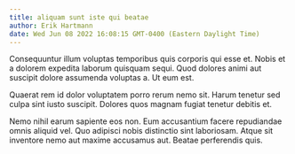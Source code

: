 ```yaml
---
title: aliquam sunt iste qui beatae
author: Erik Hartmann
date: Wed Jun 08 2022 16:08:15 GMT-0400 (Eastern Daylight Time)
---
```

Consequuntur illum voluptas temporibus quis corporis qui esse et. Nobis et a dolorem expedita laborum quisquam sequi. Quod dolores animi aut suscipit dolore assumenda voluptas a. Ut eum est.

 Quaerat rem id dolor voluptatem porro rerum nemo sit. Harum tenetur sed culpa sint iusto suscipit. Dolores quos magnam fugiat tenetur debitis et.

 Nemo nihil earum sapiente eos non. Eum accusantium facere repudiandae omnis aliquid vel. Quo adipisci nobis distinctio sint laboriosam. Atque sit inventore nemo aut maxime accusamus aut. Beatae perferendis quis.